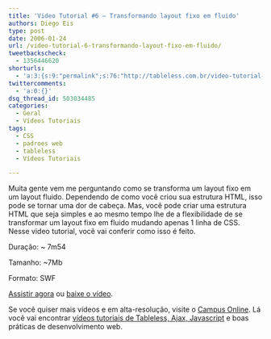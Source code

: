```yaml
---
title: 'Video Tutorial #6 – Transformando layout fixo em fluido'
authors: Diego Eis
type: post
date: 2006-01-24
url: /video-tutorial-6-transformando-layout-fixo-em-fluido/
tweetbackscheck:
  - 1356446620
shorturls:
  - 'a:3:{s:9:"permalink";s:76:"http://tableless.com.br/video-tutorial-6-transformando-layout-fixo-em-fluido";s:7:"tinyurl";s:26:"http://tinyurl.com/3er5mcq";s:4:"isgd";s:19:"http://is.gd/TZqEtf";}'
twittercomments:
  - 'a:0:{}'
dsq_thread_id: 503034485
categories:
  - Geral
  - Vídeos Tutoriais
tags:
  - CSS
  - padroes web
  - tableless
  - Vídeos Tutoriais

---
```

Muita gente vem me perguntando como se transforma um layout fixo em um layout fluido. Dependendo de como você criou sua estrutura HTML, isso pode se tornar uma dor de cabeça. Mas, você pode criar uma estrutura HTML que seja simples e ao mesmo tempo lhe de a flexibilidade de se transformar um layout fixo em fluido mudando apenas 1 linha de CSS. Nesse video tutorial, você vai conferir como isso é feito.

Duração: ~ 7m54
  
Tamanho: ~7Mb
  
Formato: SWF

[Assistir agora][1] ou [baixe o vídeo][2].

Se você quiser mais vídeos e em alta-resolução, visite o [Campus Online][3]. Lá você vai encontrar [vídeos tutoriais de Tableless, Ajax, Javascript][4] e boas práticas de desenvolvimento web.

 [1]: http://tableless.com.br/videotutorial/videotutorial6/
 [2]: http://tableless.com.br/videotutorial/videotutorial6/videotutorial6.rar
 [3]: http://campus.visie.com.br/ "Vídeo aulas sobre Tableless e Ajax."
 [4]: http://campus.visie.com.br/ "Vídeos sobre Tableless e Ajax"